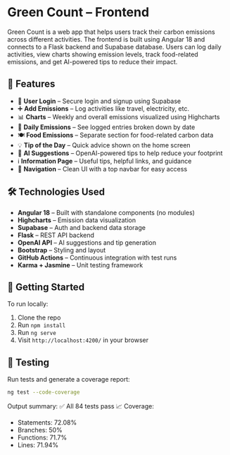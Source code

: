# Green Count – Frontend

Green Count is a web app that helps users track their carbon emissions across different activities. The frontend is built using Angular 18 and connects to a Flask backend and Supabase database. Users can log daily activities, view charts showing emission levels, track food-related emissions, and get AI-powered tips to reduce their impact.

## 🌱 Features

- 🔐 **User Login** – Secure login and signup using Supabase
- ➕ **Add Emissions** – Log activities like travel, electricity, etc.
- 📊 **Charts** – Weekly and overall emissions visualized using Highcharts
- 📅 **Daily Emissions** – See logged entries broken down by date
- 🍽️ **Food Emissions** – Separate section for food-related carbon data
- 💡 **Tip of the Day** – Quick advice shown on the home screen
- 🧠 **AI Suggestions** – OpenAI-powered tips to help reduce your footprint
- ℹ️ **Information Page** – Useful tips, helpful links, and guidance
- 🧭 **Navigation** – Clean UI with a top navbar for easy access

## 🛠️ Technologies Used

- **Angular 18** – Built with standalone components (no modules)
- **Highcharts** – Emission data visualization
- **Supabase** – Auth and backend data storage
- **Flask** – REST API backend
- **OpenAI API** – AI suggestions and tip generation
- **Bootstrap** – Styling and layout
- **GitHub Actions** – Continuous integration with test runs
- **Karma + Jasmine** – Unit testing framework

## 🚀 Getting Started

To run locally:

1. Clone the repo
2. Run `npm install`
3. Run `ng serve`
4. Visit `http://localhost:4200/` in your browser

## 🧪 Testing

Run tests and generate a coverage report:

```bash
ng test --code-coverage
```
Output summary:
 ✅ All 84 tests pass
 📈 Coverage:
 - Statements: 72.08%
 - Branches: 50%
 - Functions: 71.7%
 - Lines: 71.94%


